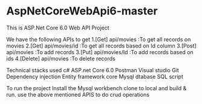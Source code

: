 # AspNetCoreWebApi6-master

This is ASP.Net Core 6.0 Web API Project

We have the following APIs to get 
1.[Get] api/movies :To get all records on movies
2.[Get] api/movies/id :To get all records based on Id column
3.[Post] api/movies :To add  records
3.[Put] api/movies/Id :To add  records based on ids
4.[Delete] api/movies :To delete records

Technical stacks used
c#
ASP.net Core 6.0
Postman
Visual studio
Git
Dependency injection
Entity framework core
Mysql dtabase
SQL script

To run the project 
Install the Mysql workbench
clone to local and build & run. use the above mentioned APIS to do crud operations

